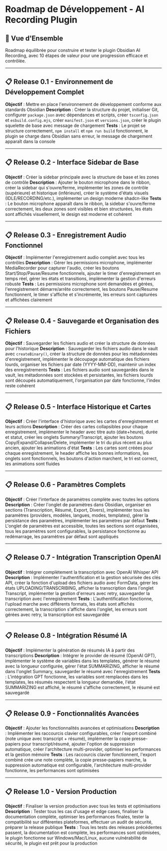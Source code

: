 # Roadmap de Développement - AI Recording Plugin

## 🎯 Vue d'Ensemble
Roadmap équilibrée pour construire et tester le plugin Obsidian AI Recording, avec 10 étapes de valeur pour une progression efficace et contrôlée.

---

## 📋 Release 0.1 - Environnement de Développement Complet
**Objectif** : Mettre en place l'environnement de développement conforme aux standards Obsidian
**Description** : Créer la structure du projet, initialiser Git, configurer `package.json` avec dépendances et scripts, créer `tsconfig.json` et `esbuild.config.mjs`, créer `manifest.json` et `versions.json`, créer le plugin squelette de base avec message de chargement
**Tests** : Le projet se structure correctement, `npm install` et `npm run build` fonctionnent, le plugin se charge dans Obsidian sans erreur, le message de chargement apparaît dans la console

---

## 📋 Release 0.2 - Interface Sidebar de Base
**Objectif** : Créer la sidebar principale avec la structure de base et les zones de contrôle
**Description** : Ajouter le bouton microphone dans le ribbon, créer la sidebar qui s'ouvre/ferme, implémenter les zones de contrôle (supérieure) et historique (inférieure), créer le système d'états visuels (IDLE/RECORDING/etc.), implémenter un design moderne shadcn-like
**Tests** : Le bouton microphone apparaît dans le ribbon, la sidebar s'ouvre/ferme correctement, les deux zones sont visibles et bien structurées, les états sont affichés visuellement, le design est moderne et cohérent

---

## 📋 Release 0.3 - Enregistrement Audio Fonctionnel
**Objectif** : Implémenter l'enregistrement audio complet avec tous les contrôles
**Description** : Gérer les permissions microphone, implémenter MediaRecorder pour capturer l'audio, créer les boutons Start/Stop/Pause/Resume fonctionnels, ajouter le timer d'enregistrement en temps réel, gérer les états et transitions, implémenter la gestion d'erreurs robuste
**Tests** : Les permissions microphone sont demandées et gérées, l'enregistrement démarre/arrête correctement, les boutons Pause/Resume fonctionnent, le timer s'affiche et s'incrémente, les erreurs sont capturées et affichées clairement

---

## 📋 Release 0.4 - Sauvegarde et Organisation des Fichiers
**Objectif** : Sauvegarder les fichiers audio et créer la structure de données pour l'historique
**Description** : Sauvegarder les fichiers audio dans le vault avec `createBinary()`, créer la structure de données pour les métadonnées d'enregistrement, implémenter le découpage automatique des fichiers lourds, organiser les fichiers par date (YYYY-MM-DD), maintenir un index des enregistrements
**Tests** : Les fichiers audio sont sauvegardés dans le vault, les métadonnées sont stockées et persistantes, les fichiers lourds sont découpés automatiquement, l'organisation par date fonctionne, l'index reste cohérent

---

## 📋 Release 0.5 - Interface Historique et Cartes
**Objectif** : Créer l'interface d'historique avec les cartes d'enregistrement et leurs actions
**Description** : Créer des cartes collapsibles pour chaque enregistrement, implémenter le header avec titre auto (date+heure), durée et statut, créer les onglets Summary/Transcript, ajouter les boutons Copy/Expand/Collapse/Delete, implémenter le tri du plus récent au plus ancien, ajouter les animations d'état
**Tests** : Les cartes sont créées pour chaque enregistrement, le header affiche les bonnes informations, les onglets sont fonctionnels, les boutons d'action marchent, le tri est correct, les animations sont fluides

---

## 📋 Release 0.6 - Paramètres Complets
**Objectif** : Créer l'interface de paramètres complète avec toutes les options
**Description** : Créer l'onglet de paramètres dans Obsidian, organiser en sections (Transcription, Résumé, Export, Divers), implémenter tous les paramètres (providers, modèles, langues, modes, templates), gérer la persistance des paramètres, implémenter les paramètres par défaut
**Tests** : L'onglet de paramètres est accessible, toutes les sections sont organisées, tous les paramètres sont configurables, la persistance fonctionne au redémarrage, les paramètres par défaut sont appliqués

---

## 📋 Release 0.7 - Intégration Transcription OpenAI
**Objectif** : Intégrer complètement la transcription avec OpenAI Whisper API
**Description** : Implémenter l'authentification et la gestion sécurisée des clés API, créer la fonction d'upload des fichiers audio avec FormData, gérer les états UPLOADING/TRANSCRIBING, afficher la transcription dans l'onglet Transcript, implémenter la gestion d'erreurs avec retry, sauvegarder la transcription avec l'enregistrement
**Tests** : L'authentification fonctionne, l'upload marche avec différents formats, les états sont affichés correctement, la transcription s'affiche dans l'onglet, les erreurs sont gérées avec retry, la transcription est sauvegardée

---

## 📋 Release 0.8 - Intégration Résumé IA
**Objectif** : Implémenter la génération de résumés IA à partir des transcriptions
**Description** : Intégrer le provider de résumé (OpenAI GPT), implémenter le système de variables dans les templates, générer le résumé avec la longueur configurée, gérer l'état SUMMARIZING, afficher le résumé dans l'onglet Summary, sauvegarder le résumé avec l'enregistrement
**Tests** : L'intégration GPT fonctionne, les variables sont remplacées dans les templates, les résumés respectent la longueur demandée, l'état SUMMARIZING est affiché, le résumé s'affiche correctement, le résumé est sauvegardé

---

## 📋 Release 0.9 - Fonctionnalités Avancées
**Objectif** : Ajouter les fonctionnalités avancées et optimisations
**Description** : Implémenter les raccourcis clavier configurables, créer l'export combiné (note unique avec transcript + résumé), implémenter la copie presse-papiers pour transcript/résumé, ajouter l'option de suppression automatique, créer l'architecture multi-provider, optimiser les performances et la gestion mémoire
**Tests** : Les raccourcis clavier fonctionnent, l'export combiné crée une note complète, la copie presse-papiers marche, la suppression automatique est configurable, l'architecture multi-provider fonctionne, les performances sont optimisées

---

## 📋 Release 1.0 - Version Production
**Objectif** : Finaliser la version production avec tous les tests et optimisations
**Description** : Tester tous les cas d'usage et edge cases, finaliser la documentation complète, optimiser les performances finales, tester la compatibilité sur différentes plateformes, effectuer un audit de sécurité, préparer la release publique
**Tests** : Tous les tests des releases précédentes passent, la documentation est complète, les performances sont optimisées, le plugin fonctionne sur Windows/Mac/Linux, aucune vulnérabilité de sécurité, le plugin est prêt pour la production
